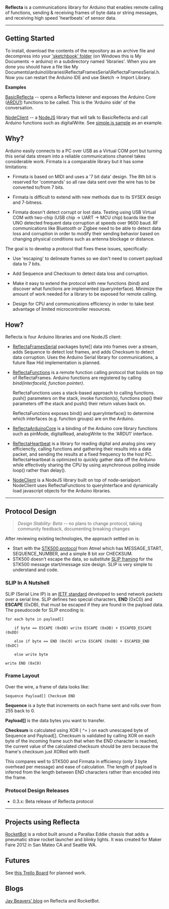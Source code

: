 __Reflecta__ is a communications library for Arduino that enables remote calling of functions, sending & receiving frames of byte data or string messages, and receiving high speed 'heartbeats' of sensor data.

---

## Getting Started

To install, download the contents of the repository as an archive file and decompress into your ['sketchbook' folder](http://arduino.cc/it/Reference/Libraries) (on Windows this is My Documents -> arduino) in a subdirectory named 'libraries'.  When you are done you should have a file like My Documents\arduino\libraries\ReflectaFramesSerial\ReflectaFramesSerial.h.  Now you can restart the Arduino IDE and use Sketch -> Import Library.

__Examples__

[BasicReflecta](https://github.com/JayBeavers/Reflecta/blob/master/Samples/BasicReflecta/BasicReflecta.ino) -- opens a Reflecta listener and exposes the Arduino Core ([ARDU1](https://github.com/JayBeavers/Reflecta/blob/master/NodeClient/node_modules/ARDU1.md)) functions to be called.  This is the 'Arduino side' of the conversation.

[NodeClient](https://github.com/JayBeavers/Reflecta/tree/master/NodeClient) -- a [NodeJS](http://nodejs.org/) library that will talk to BasicReflecta and call Arduino functions such as digitalWrite.  See [simple.js sample](https://github.com/JayBeavers/Reflecta/blob/master/NodeClient/samples/simple.js) as an example.

## Why?

Arduino easily connects to a PC over USB as a Virtual COM port but turning this serial data stream into a reliable communications channel takes considerable work.  Firmata is a comparable library but it has some limitations:

- Firmata is based on MIDI and uses a '7 bit data' design.  The 8th bit is reserved for 'commands' so all raw data sent over the wire has to be converted to/from 7 bits.

- Firmata is difficult to extend with new methods due to its SYSEX design and 7-bitness.

- Firmata doesn't detect corrupt or lost data.  Testing using USB Virtual COM with two-chip (USB chip -> UART -> MCU chip) boards like the UNO detected frequent data corruption at speeds over 9600 baud.  RF communications like Bluetooth or Zigbee need to be able to detect data loss and corruption in order to modify their sending behavior based on changing physical conditions such as antenna blockage or distance.

The goal is to develop a protocol that fixes these issues, specifically:

- Use 'escaping' to delineate frames so we don't need to convert payload data to 7 bits.

- Add Sequence and Checksum to detect data loss and corruption.

- Make it easy to extend the protocol with new functions (bind) and discover what functions are implemented (queryinterface).  Minimize the amount of work needed for a library to be exposed for remote calling.

- Design for CPU and communications efficiency in order to take best advantage of limited microcontroller resources.

## How?

Reflecta is four Arduino libraries and one NodeJS client:

- [ReflectaFramesSerial](https://github.com/JayBeavers/Reflecta/tree/master/ReflectaFramesSerial) packages byte[] data into frames over a stream, adds Sequence to detect lost frames, and adds Checksum to detect data corruption. Uses the Arduino Serial library for communications, a future Raw Hid implementation is planned.

- [ReflectaFunctions](https://github.com/JayBeavers/Reflecta/tree/master/ReflectaFunctions) is a remote function calling protocol that builds on top of ReflectaFrames.  Arduino functions are registered by calling _bind(interfaceId, function pointer)_.

  ReflectaFunctions uses a stack-based approach to calling functions. push() parameters on the stack, invoke function(s), functions pop() their parameters off the stack and push() their return values back on.

  ReflectaFunctions exposes bind() and queryInterface() to determine which interfaces (e.g. function groups) are on the Arduino.

- [ReflectaArduinoCore](https://github.com/JayBeavers/Reflecta/tree/master/ReflectaArduinoCore) is a binding of the Arduino core library functions such as pinMode, digitalRead, analogWrite to the 'ARDU1' interface.

- [ReflectaHeartbeat](https://github.com/JayBeavers/Reflecta/tree/master/ReflectaHeartbeat) is a library for reading digital and analog pins very efficienctly, calling functions and gathering their results into a data packet, and sending the results at a fixed frequency to the host PC.  ReflectaHeartbeat is optimized to quickly gather data off the Arduino while effectively sharing the CPU by using asynchronous polling inside loop() rather than delay().

- [NodeClient](https://github.com/JayBeavers/Reflecta/tree/master/NodeClient) is a NodeJS library built on top of node-serialport.  NodeClient uses ReflectaFunctions to queryInterface and dynamically load javascript objects for the Arduino libraries.

---

## Protocol Design

> _Design Stability: Beta_ -- no plans to change protocol, taking community feedback, documenting breaking changes

After reviewing existing technologies, the approach settled on is:

- Start with the [STK500 protocol](http://www.atmel.com/Images/doc2591.pdf) from Atmel which has MESSAGE\_START, SEQUENCE\_NUMBER, and a simple 8 bit xor CHECKSUM.
- STK500 doesn't escape the data, so substitute [SLIP framing](http://www.ietf.org/rfc/rfc1055.txt) for the STK500 message start/message size design.  SLIP is very simple to understand and code.

### SLIP In A Nutshell ###

SLIP (Serial Line IP) is an [IETF standard](http://www.ietf.org/rfc/rfc1055.txt) developed to send network packets over a serial line.  SLIP defines two special characters, __END__ (0xC0) and __ESCAPE__ (0xDB), that must be escaped if they are found in the payload data.  The pseudocode for SLIP encoding is:

    for each byte in payload[]

        if byte == ESCAPE (0xDB) write ESCAPE (0xDB) + ESCAPED_ESCAPE (0xDD)

        else if byte == END (0xC0) write ESCAPE (0xDB) + ESCAPED_END (0xDC)

        else write byte

    write END (0xC0)

### Frame Layout

Over the wire, a frame of data looks like:

    Sequence Payload[] Checksum END

__Sequence__ is a byte that increments on each frame sent and rolls over from 255 back to 0.

__Payload[]__ is the data bytes you want to transfer.

__Checksum__ is calculated using XOR ( ^= ) on each unescaped byte of Sequence and Payload[].  Checksum is validated by calling XOR on each byte of the incoming frame such that when the END character is reached, the current value of the calculated checksum should be zero because the frame's checksum just XORed with itself.

This compares well to STK500 and Firmata in efficiency (only 3 byte overhead per message) and ease of calculation.  The length of payload is inferred from the length between END characters rather than encoded into the frame.

### Protocol Design Releases

- 0.3.x: Beta release of Reflecta protocol

---

## Projects using Reflecta

[RocketBot](https://github.com/JayBeavers/RocketBot) is a robot built around a Parallax Eddie chassis that adds a pneumatic straw rocket launcher and blinky lights.  It was created for Maker Faire 2012 in San Mateo CA and Seattle WA.

## Futures

See [this Trello Board](https://trello.com/board/reflecta/4fe0b182caf51043640db94b) for planned work.

## Blogs

[Jay Beavers' blog](http://blog.jaybeavers.org/) on Reflecta and RocketBot.